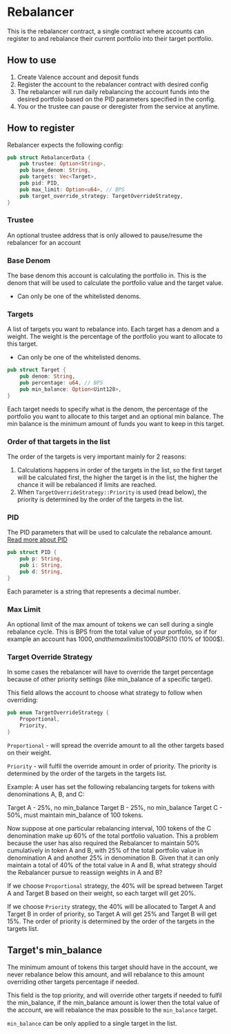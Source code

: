 # Rebalancer

This is the rebalancer contract, a single contract where accounts can register to and rebalance their current portfolio into their target portfolio.

## How to use

1. Create Valence account and deposit funds
2. Register the account to the rebalancer contract with desired config
3. The rebalancer will run daily rebalancing the account funds into the desired portfolio based on the PID parameters specified in the config.
4. You or the trustee can pause or deregister from the service at anytime.

## How to register

Rebalancer expects the following config:

```rust
pub struct RebalancerData {
    pub trustee: Option<String>,
    pub base_denom: String,
    pub targets: Vec<Target>,
    pub pid: PID,
    pub max_limit: Option<u64>, // BPS
    pub target_override_strategy: TargetOverrideStrategy,
}
```

### Trustee
An optional trustee address that is only allowed to pause/resume the rebalancer for an account

### Base Denom
The base denom this account is calculating the portfolio in. This is the denom that will be used to calculate the portfolio value and the target value.

- Can only be one of the whitelisted denoms.

### Targets
A list of targets you want to rebalance into. Each target has a denom and a weight. The weight is the percentage of the portfolio you want to allocate to this target.

- Can only be one of the whitelisted denoms.

```rust
pub struct Target {
    pub denom: String,
    pub percentage: u64, // BPS
    pub min_balance: Option<Uint128>,
}
```
Each target needs to specify what is the denom, the percentage of the portfolio you want to allocate to this target and an optional min balance. The min balance is the minimum amount of funds you want to keep in this target.

### Order of that targets in the list
The order of the targets is very important mainly for 2 reasons:

1. Calculations happens in order of the targets in the list, so the first target will be calculated first, the higher the target is in the list, the higher the chance it will be rebalanced if limits are reached.
2. When `TargetOverrideStrategy::Priority` is used (read below), the priority is determined by the order of the targets in the list.

### PID
The PID parameters that will be used to calculate the rebalance amount. [Read more about PID](https://en.wikipedia.org/wiki/Proportional%E2%80%93integral%E2%80%93derivative_controller)

```rust
pub struct PID {
    pub p: String,
    pub i: String,
    pub d: String,
}
```
Each parameter is a string that represents a decimal number.

### Max Limit
An optional limit of the max amount of tokens we can sell during a single rebalance cycle.
This is BPS from the total value of your portfolio, so if for example an account has 1000$, and the max limit is 1000 BPS (10%), the max amount of tokens that can be sold is 100$ (10% of 1000$).

### Target Override Strategy
In some cases the rebalancer will have to override the target percentage because of other priority settings (like min_balance of a specific target).

This field allows the account to choose what strategy to follow when overriding:

```rust
pub enum TargetOverrideStrategy {
    Proportional,
    Priority,
}
```

`Proportional` - will spread the override amount to all the other targets based on their weight.

`Priority` - will fulfil the override amount in order of priority. The priority is determined by the order of the targets in the targets list.

Example: A user has set the following rebalancing targets for tokens with denominations A, B, and C:

Target A - 25%, no min_balance
Target B - 25%, no min_balance
Target C - 50%, must maintain min_balance of 100 tokens.

Now suppose at one particular rebalancing interval, 100 tokens of the C denomination make up 60% of the total portfolio valuation. This a problem because the user has also required the Rebalancer to maintain 50% cumulatively in token A and B, with 25% of the total portfolio value in denomination A and another 25% in denomination B. Given that it can only maintain a total of 40% of the total value in A and B, what strategy should the Rebalancer pursue to reassign weights in A and B?

If we choose `Proportional` strategy, the 40% will be spread between Target A and Target B based on their weight, so each target will get 20%.

If we choose `Priority` strategy, the 40% will be allocated to Target A and Target B in order of priority, so Target A will get 25% and Target B will get 15%.
The order of priority is determined by the order of the targets in the targets list.

## Target's min_balance
The minimum amount of tokens this target should have in the account, we never rebalance below this amount, and will rebalance to this amount overriding other targets percentage if needed.

This field is the top priority, and will override other targets if needed to fulfil the min_balance, if the min_balance amount is lower then the total value of the account, we will rebalance the max possible to the `min_balance` target.

`min_balance` can be only applied to a single target in the list.

